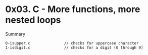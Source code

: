# 0x03. C - More functions, more nested loops

Summary

```
0-isupper.c               // checks for uppercase character
1-isdigit.c               // checks for a digit (0 through 9)
```

